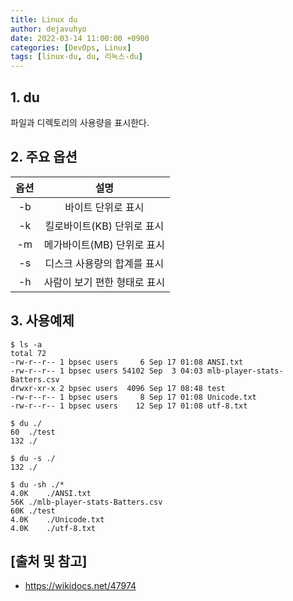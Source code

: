 ```yaml
---
title: Linux du
author: dejavuhyo
date: 2022-03-14 11:00:00 +0900
categories: [DevOps, Linux]
tags: [linux-du, du, 리눅스-du]
---
```


## 1. du
파일과 디렉토리의 사용량을 표시한다.

## 2. 주요 옵션

| 옵션 | 설명 |
|:-----:|:-----:|
| -b | 바이트 단위로 표시 |
| -k | 킬로바이트(KB) 단위로 표시 |
| -m | 메가바이트(MB) 단위로 표시 |
| -s | 디스크 사용량의 합계를 표시 |
| -h | 사람이 보기 편한 형태로 표시 |

## 3. 사용예제

```shell
$ ls -a
total 72
-rw-r--r-- 1 bpsec users     6 Sep 17 01:08 ANSI.txt
-rw-r--r-- 1 bpsec users 54102 Sep  3 04:03 mlb-player-stats-Batters.csv
drwxr-xr-x 2 bpsec users  4096 Sep 17 08:48 test
-rw-r--r-- 1 bpsec users     8 Sep 17 01:08 Unicode.txt
-rw-r--r-- 1 bpsec users    12 Sep 17 01:08 utf-8.txt

$ du ./
60  ./test
132 ./

$ du -s ./
132 ./

$ du -sh ./*
4.0K    ./ANSI.txt
56K ./mlb-player-stats-Batters.csv
60K ./test
4.0K    ./Unicode.txt
4.0K    ./utf-8.txt
```

## [출처 및 참고]
* <https://wikidocs.net/47974>
